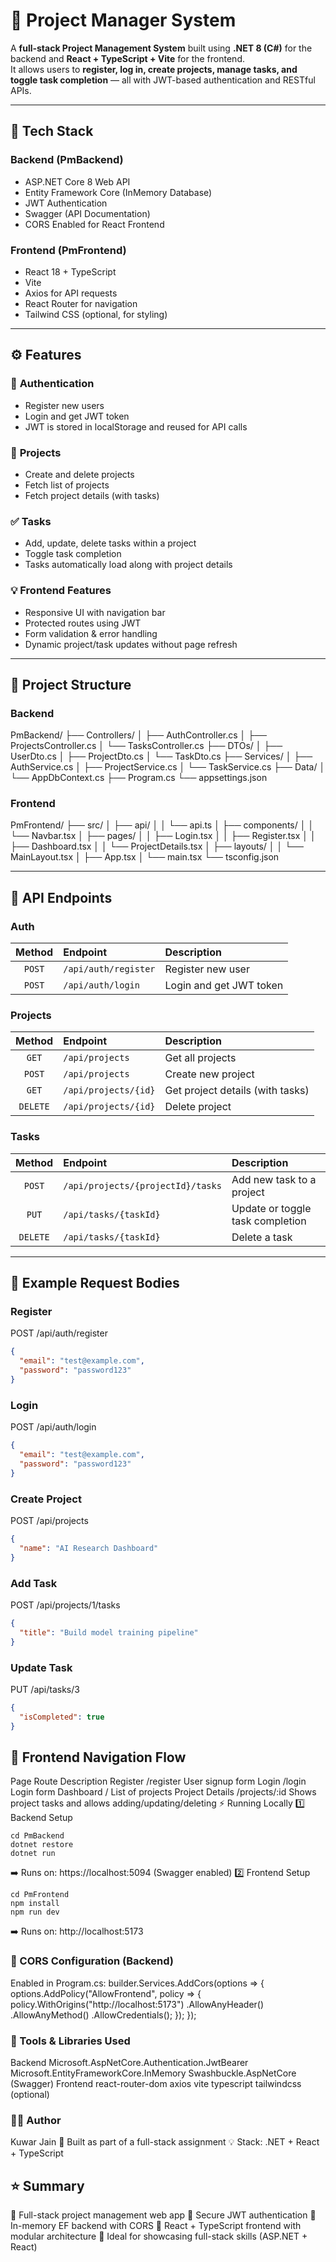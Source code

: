 # 🧩 Project Manager System

A **full-stack Project Management System** built using **.NET 8 (C#)** for the backend and **React + TypeScript + Vite** for the frontend.  
It allows users to **register, log in, create projects, manage tasks, and toggle task completion** — all with JWT-based authentication and RESTful APIs.

---

## 🚀 Tech Stack

### **Backend (PmBackend)**
- ASP.NET Core 8 Web API  
- Entity Framework Core (InMemory Database)  
- JWT Authentication  
- Swagger (API Documentation)  
- CORS Enabled for React Frontend  

### **Frontend (PmFrontend)**
- React 18 + TypeScript  
- Vite  
- Axios for API requests  
- React Router for navigation  
- Tailwind CSS (optional, for styling)

---

## ⚙️ Features

### 👤 **Authentication**
- Register new users  
- Login and get JWT token  
- JWT is stored in localStorage and reused for API calls  

### 📁 **Projects**
- Create and delete projects  
- Fetch list of projects  
- Fetch project details (with tasks)  

### ✅ **Tasks**
- Add, update, delete tasks within a project  
- Toggle task completion  
- Tasks automatically load along with project details  

### 💡 **Frontend Features**
- Responsive UI with navigation bar  
- Protected routes using JWT  
- Form validation & error handling  
- Dynamic project/task updates without page refresh  

---

## 🧱 Project Structure

### **Backend**
PmBackend/
├── Controllers/
│ ├── AuthController.cs
│ ├── ProjectsController.cs
│ └── TasksController.cs
├── DTOs/
│ ├── UserDto.cs
│ ├── ProjectDto.cs
│ └── TaskDto.cs
├── Services/
│ ├── AuthService.cs
│ ├── ProjectService.cs
│ └── TaskService.cs
├── Data/
│ └── AppDbContext.cs
├── Program.cs
└── appsettings.json

### **Frontend**
PmFrontend/
├── src/
│ ├── api/
│ │ └── api.ts
│ ├── components/
│ │ └── Navbar.tsx
│ ├── pages/
│ │ ├── Login.tsx
│ │ ├── Register.tsx
│ │ ├── Dashboard.tsx
│ │ └── ProjectDetails.tsx
│ ├── layouts/
│ │ └── MainLayout.tsx
│ ├── App.tsx
│ └── main.tsx
└── tsconfig.json

---

## 🔑 API Endpoints

### **Auth**
| Method | Endpoint | Description |
|:------:|:---------|:-------------|
| `POST` | `/api/auth/register` | Register new user |
| `POST` | `/api/auth/login` | Login and get JWT token |

### **Projects**
| Method | Endpoint | Description |
|:------:|:----------|:-------------|
| `GET` | `/api/projects` | Get all projects |
| `POST` | `/api/projects` | Create new project |
| `GET` | `/api/projects/{id}` | Get project details (with tasks) |
| `DELETE` | `/api/projects/{id}` | Delete project |

### **Tasks**
| Method | Endpoint | Description |
|:------:|:----------|:-------------|
| `POST` | `/api/projects/{projectId}/tasks` | Add new task to a project |
| `PUT` | `/api/tasks/{taskId}` | Update or toggle task completion |
| `DELETE` | `/api/tasks/{taskId}` | Delete a task |

---

## 🧠 Example Request Bodies

### **Register**
POST /api/auth/register
```json
{
  "email": "test@example.com",
  "password": "password123"
}
```
### Login
POST /api/auth/login
```json
{
  "email": "test@example.com",
  "password": "password123"
}
```
### Create Project
POST /api/projects
```json
{
  "name": "AI Research Dashboard"
}
```
### Add Task
POST /api/projects/1/tasks
```json
{
  "title": "Build model training pipeline"
}
```
### Update Task
PUT /api/tasks/3
```json
{
  "isCompleted": true
}
```
## 🧭 Frontend Navigation Flow
Page	Route	Description
Register	/register	User signup form
Login	/login	Login form
Dashboard	/	List of projects
Project Details	/projects/:id	Shows project tasks and allows adding/updating/deleting
⚡ Running Locally
1️⃣ Backend Setup
``` 
cd PmBackend
dotnet restore
dotnet run
```
➡️ Runs on: https://localhost:5094 (Swagger enabled)
2️⃣ Frontend Setup
```
cd PmFrontend
npm install
npm run dev
```
➡️ Runs on: http://localhost:5173

### 🔄 CORS Configuration (Backend)
Enabled in Program.cs:
builder.Services.AddCors(options =>
{
    options.AddPolicy("AllowFrontend", policy =>
    {
        policy.WithOrigins("http://localhost:5173")
              .AllowAnyHeader()
              .AllowAnyMethod()
              .AllowCredentials();
    });
});

### 🧰 Tools & Libraries Used
Backend
Microsoft.AspNetCore.Authentication.JwtBearer
Microsoft.EntityFrameworkCore.InMemory
Swashbuckle.AspNetCore (Swagger)
Frontend
react-router-dom
axios
vite
typescript
tailwindcss (optional)

### 🧑‍💻 Author
Kuwar Jain
📍 Built as part of a full-stack assignment
💡 Stack: .NET + React + TypeScript

## ⭐ Summary
🔹 Full-stack project management web app
🔹 Secure JWT authentication
🔹 In-memory EF backend with CORS
🔹 React + TypeScript frontend with modular architecture
🔹 Ideal for showcasing full-stack skills (ASP.NET + React)
